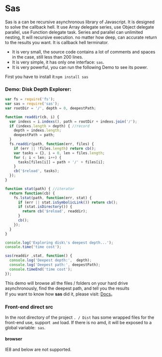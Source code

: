 # Sas
Sas is a can be recursive asynchronous library of Javascript. It is designed to solve the callback hell. 
It use Array delegate series, use Object delegate parallel, use Function delegate task. Series and parallel can unlimited nesting, It will recursive execution. no matter how deep, can accurate return to the results you want. It is callback hell terminator.
- It is very small, the source code contains a lot of comments and spaces in the case, still less than 200 lines.
- It is very simple, it has only one interface: `sas`.
- It is very powerful, you can run the following Demo to see its power.

First you have to install it:`npm install sas`<br>

### Demo: Disk Depth Explorer:
```js
var fs = require('fs');
var sas = require('sas');
var rootDir = '/', depth = 0, deepestPath;

function readdir(cb, i) {
  var indexs = i.indexs(), path = rootDir + indexs.join('/');
  if (indexs.length > depth) { //record
    depth = indexs.length;
    deepestPath = path;
  }
  fs.readdir(path, function(err, files) {
    if (err || !files.length) return cb();
    var tasks = {}, i = 0, len = files.length;
    for (; i < len; i++) {
      tasks[files[i]] = path + '/' + files[i];
    }
    cb('$reload', tasks);
  });
}

function stat(path) { //iterator
  return function(cb) {
    fs.lstat(path, function(err, stat) {
      if (err || stat.isSymbolicLink()) return cb();
      if (stat.isDirectory()) {
        return cb('$reload', readdir);
      }
      cb();
    });
  }
}

console.log('Exploring disk\'s deepest depth...');
console.time('time cost');

sas(readdir ,stat, function() {
  console.log('Deepest depth:',  depth);
  console.log('Deepest path:', deepestPath);
  console.timeEnd('time cost');
});
```
This demo will browse all the files / folders on your hard drive asynchronously, find the deepest path, and tell you the results<br>
If you want to know how **sas** did it, please visit: [Docs](https://hezedu.github.io/sas/#/docs/sas/tasks)。

### Front-end direct src
In the root directory of the project `. / Dist` has some wrapped files for the front-end use, support` amd` load. If there is no amd, it will be exposed to a global variable:` sas`.

#### browser
IE8 and below are not supported.